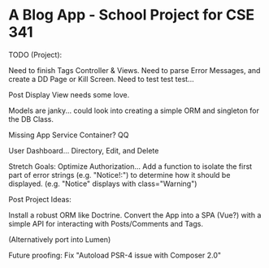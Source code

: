 # A Blog App - School Project for CSE 341

TODO (Project):

Need to finish Tags Controller & Views.
Need to parse Error Messages, and create a DD Page or Kill Screen.
Need to test test test...

Post Display View needs some love.

Models are janky... could look into creating a simple ORM and singleton for the DB Class.

Missing App Service Container? QQ

User Dashboard... Directory, Edit, and Delete

Stretch Goals:
Optimize Authorization...
Add a function to isolate the first part of error strings (e.g. "Notice!:") to determine how it should be displayed. (e.g. "Notice" displays with class="Warning")

Post Project Ideas:

Install a robust ORM like Doctrine. Convert the App into a SPA (Vue?) with a simple API for interacting with Posts/Comments and Tags.

(Alternatively port into Lumen)

Future proofing: Fix "Autoload PSR-4 issue with Composer 2.0"
